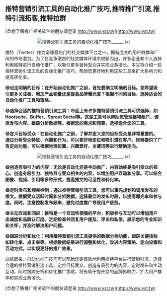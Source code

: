 ## **推特营销引流工具的自动化推广技巧,推特推广引流,推特引流拓客,推特拉群**

[😍想了解推广相关软件的朋友请登录 http://www.vst.tw](http://www.vst.tw)

 <center><img src="https://vst.tw/MP4/tuiguang/png/1.png" alt="推特营销引流工具的自动化推广技巧______.txt"></center>

推特（Twitter）作为全球最热门的社交媒体平台之一，拥有庞大的用户群体和广阔的市场潜力。为了在竞争激烈的社交媒体环境中脱颖而出，许多企业和个人选择利用推特进行自动化推广，以吸引更多目标受众并实现业务增长。本文将介绍一些推特营销引流工具的自动化推广技巧，帮助您更好地利用这些工具来扩大影响力和提高转化率。

**😄设定明确的目标：在开始自动化推广之前，首先要确立明确的目标。您希望吸引更多关注者、增加产品销量还是提高品牌曝光度？根据不同的目标，选择适合的自动化推广工具和策略。**

**😄选择合适的推特营销引流工具：市面上有许多推特营销引流工具可供选择，如Hootsuite、Buffer、Sprout Social等。这些工具可以帮助您管理推特账户、调度发布内容、跟踪分析数据等。根据您的需求和预算，选择适合您的工具。**

**😄定义目标受众：在自动化推广之前，了解并定义您的目标受众是非常重要的。通过分析受众特征、兴趣和行为，可以更好地定位和吸引潜在客户。推特提供了广告定向功能，可以根据地理位置、兴趣爱好、关键词等进行精确定向。**

 <center><img src="https://vst.tw/MP4/tuiguang/png/2.png" alt="推特营销引流工具的自动化推广技巧______.txt"></center>

**😄创造有吸引力的内容：无论是自动化还是手动推广，内容始终是吸引受众的核心。创造有吸引力、独特且与受众相关的内容，以增加用户互动和分享。可以结合图像、视频、引用等多种形式，提高推文的可见性和转化率。**

**😄定时发布和频率控制：通过推特营销引流工具，您可以事先规划和调度发布的推文。根据受众活跃时间和分析数据，选择最佳的发布时段，以提高曝光率和参与度。同时，注意控制发布频率，避免过度推广导致用户疲劳。**

**😄主动互动和回应：推特是一个互动性很强的平台，积极参与互动可以增加用户忠诚度和品牌认可度。定期检查并回复用户提及、评论和私信，展示您的专业知识和关怀，并及时解决用户问题。**

**😄跟踪分析和优化：利用推特营销引流工具提供的数据分析功能，跟踪关键指标如转化率、点击率等。根据数据结果进行调整和优化，改进内容策略、定向设置和互动方式，以实现更好的推广效果。**

总结起来，自动化推广技巧可以帮助您更高效地利用推特平台进行营销引流。选择合适的推特营销引流工具，定位目标受众，创造有吸引力的内容，定时发布和主动互动，同时跟踪分析和优化推广策略，将有助于提升您的品牌影响力、扩大用户群体和实现业务增长。

[😍想了解推广相关软件的朋友请登录 http://www.vst.tw](http://www.vst.tw)



